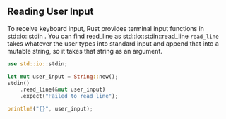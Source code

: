 
## Reading User Input

To receive keyboard input, Rust provides terminal input functions in std::io::stdin . 
You can find read_line as std::io::stdin::read_line
`read_line` takes whatever the user types into standard input
and append that into a mutable string, so it takes that string as an argument.

```rust
use std::io::stdin;

let mut user_input = String::new();
stdin()
    .read_line(&mut user_input)
    .expect("Failed to read line");

println!("{}", user_input);
```
